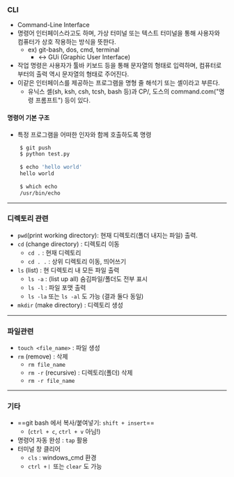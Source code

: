 ### CLI
- Command-Line Interface
- 명령어 인터페이스라고도 하며, 가상 터미널 또는 텍스트 터미널을 통해 사용자와 컴퓨터가 상호 작용하는 방식을 뜻한다. 
	- ex) git-bash, dos, cmd, terminal
		- ↔ GUi (Graphic User Interface)
- 작업 명령은 사용자가 툴바 키보드 등을 통해 문자열의 형태로 입력하며, 컴퓨터로부터의 출력 역시 문자열의 형태로 주어진다. 
- 이같은 인터페이스를 제공하는 프로그램을 명형 줄 해석기 또는 셸이라고 부른다.
	- 유닉스 셸(sh, ksh, csh, tcsh, bash 등)과 CP/, 도스의 command.com("명령 프롬프트") 등이 있다.

#### 명령어 기본 구조
- 특정 프로그램을 어떠한 인자와 함께 호출하도록 명령
```bash
	$ git push
	$ python test.py
	
	$ echo 'hello world'
	hello world
	
	$ which echo
	/usr/bin/echo
```

---

### 디렉토리 관련

-   `pwd`(print working directory): 현재 디렉토리(폴더 내지는 파일) 출력.
-   `cd` (change directory) : 디렉토리 이동
	- `cd .` : 현재 디렉토리
	- `cd . .` : 상위 디렉토리 이동, 띄어쓰기
-   `ls` (list) : 현 디렉토리 내 모든 파일 출력
	- `ls -a` : (list up all) 숨김파일/폴더도 전부 표시
	- `ls -l` : 파일 포맷 출력
	- `ls -la` 또는 `ls -al` 도 가능 (결과 둘다 동일)
-   `mkdir` (make directory) : 디렉토리 생성

---

### 파일관련
-   `touch <file_name>` : 파일 생성
-   `rm` (remove) : 삭제
	-   `rm file_name`
	-   `rm -r` (recursive) : 디렉토리(폴더) 삭제
	- `rm -r file_name`

---

### 기타
-   ==git bash 에서 복사/붙여넣기: `shift + insert`==
	- (`ctrl + c`, `ctrl + v` 아님!)
-   명령어 자동 완성 : `tap` 활용
-   터미널 창 클리어
	- `cls` : windows_cmd 환경
	- `ctrl +ㅣ` 또는 `clear` 도 가능